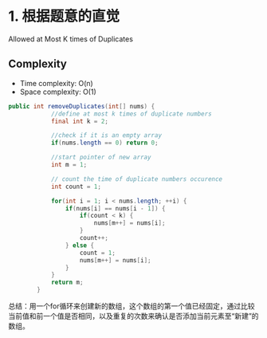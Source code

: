 # 1. 根据题意的直觉

Allowed at Most K times of Duplicates

## Complexity

- Time complexity: O(n)
- Space complexity: O(1)

```java
public int removeDuplicates(int[] nums) {
    		//define at most k times of duplicate numbers
    		final int k = 2;

    		//check if it is an empty array
    		if(nums.length == 0) return 0;

    		//start pointer of new array
    		int m = 1;

    		// count the time of duplicate numbers occurence
    		int count = 1;

    		for(int i = 1; i < nums.length; ++i) {
    			if(nums[i] == nums[i - 1]) {
    				if(count < k) {
    					nums[m++] = nums[i];
    				}
    				count++;
    			} else {
    				count = 1;
    				nums[m++] = nums[i];
    			}
    		}
    		return m;
    	}
```

总结：用一个for循环来创建新的数组，这个数组的第一个值已经固定，通过比较当前值和前一个值是否相同，以及重复的次数来确认是否添加当前元素至“新建”的数组。